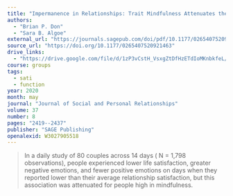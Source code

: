 ```yaml
---
title: "Impermanence in Relationships: Trait Mindfulness Attenuates the Negative Personal Consequences of Everyday Dips in Relationship Satisfaction"
authors:
  - "Brian P. Don"
  - "Sara B. Algoe"
external_url: "https://journals.sagepub.com/doi/pdf/10.1177/0265407520921463"
source_url: "https://doi.org/10.1177/0265407520921463"
drive_links:
  - "https://drive.google.com/file/d/1zP3vCstH_VsxgZtDfHzETdIoMKnbkfeL/view?usp=drivesdk"
course: groups
tags:
  - sati
  - function
year: 2020
month: may
journal: "Journal of Social and Personal Relationships"
volume: 37
number: 8
pages: "2419--2437"
publisher: "SAGE Publishing"
openalexid: W3027905518
---
```


> In a daily study of 80 couples across 14 days ( N = 1,798 observations), people experienced lower life satisfaction, greater negative emotions, and fewer positive emotions on days when they reported lower than their average relationship satisfaction, but this association was attenuated for people high in mindfulness.
